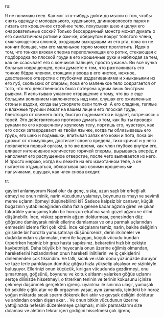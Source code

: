 ru:                






Я не понимаю геев. Как мог кто-нибудь дойти до мысли о том, чтобы снять одежду с молоденького, худенького, длинноволосого парня и лизать его 
крошечное стройное тело, покусывая шею и целуя его очаровательные соски? Только бессердечный монстр может думать о его симпатичном ротике и 
язычке, обёрнутом вокруг толстого члена, смягчающегося слюной, входящим выходящим из его рта, пока он не кончит больше, чем его маленькое горло 
может проглотить. Идея о том, что тонкая вязкая сперма переполняющая его ротик, стекающая с подбородка по плоской груди в его крошечные руки и 
наблюдая за тем, как он ссасывает его с кончиков пальцев, просто ужасна. Вы все кучка больных извращенцев, если думаете о том, что разглаживать его 
тонкие бёдра членом, стоящим у входа в его чистое, нежное, девственное отверстие с глубокими вздрагиваниями и хныканьями из его губ, скользких от 
спермы, пока его маленькое тело содрагается от того, что его девственность была потеряна одним лишь быстрым рывком. Я испытываю ужасное 
отвращение к тому, что вы с еще большим волнением наклоняетесь над ним, слушая его оживленные стоны и вздохи, когда вы ускоряете свои толчки. А его 
сладкие, теплые и влажные трусики лежат на вашем лице и его плоская грудь, блестящая от свежего пота, быстро поднимается и падает, встречаясь с 
твоей. Это действительно противно думать о том, как бы ты проводя руками по его крошечному хрупкому телу, портишь его, чувствуя, как его соски 
затвердевают на твоём язычке, когда ты облизываешь его грудь, его шею и подмышки, впитывая запах его кожи и пота, пока он дрожит от стимуляции, 
достигает своего предела, тихо кричит и у него появляется первый оргазм, в то же время, как член глубоко внутри его, вливает интенсивное количество 
горячей спермы, вырываясь вперёд и наполняет его распущенное отверстие, после чего выливается из него. И просто мерзко, когда вы лежите на его 
измотанном теле, а он пытается отдышаться, обхватывая вас своими крошечными пальчиками, ощущая, как член снова входит.

tr:











gayleri anlamıyorum Nasıl olur da genç, sıska, uzun saçlı bir erkeği alt etmeyi ve onun minik, narin vücudunu yalamayı, boynunu ısırmayı ve sevimli meme uçlarını 
öpmeyi düşünebilirdi ki? Sadece kalpsiz bir canavar, küçük boğazının yutabileceğinden daha fazla gelene kadar ağzına giren ve çıkan tükürükle yumuşamış kalın bir 
horozun etrafına sarılı güzel ağzını ve dilini düşünebilir. İnce, viskoz spermin ağzını doldurması, çenesinden düz göğsüne damlayarak minik ellerine damlaması ve onu 
parmak uçlarından emmesini izleme fikri çok kötü. İnce kalçalarını temiz, narin, bakire deliğinin girişinde bir horozla yumuşatmayı düşünürseniz, derin irkilmeler ve 
dudaklarından sızlanmalar, meni ile kaygan, küçük vücudu bundan ürperirken hepiniz bir grup hasta sapıksınız. bekaretini hızlı bir çekişte kaybetmişti. Daha büyük bir 
heyecanla onun üzerine eğilmiş olmandan, hareketlerini hızlandırırken onun hareketli iniltilerini ve iç çekişlerini dinlemenden çok tiksindim. Ve tatlı, sıcak ve ıslak donu 
yüzünüzde duruyor ve taze terle parıldayan dümdüz göğsü hızla yükselip alçalıyor ve sizinkiyle buluşuyor. Ellerinizi onun küçücük, kırılgan vücudunda gezdirmeyi, onu 
şımartmayı, göğsünü, boynunu ve koltuk altlarını yalarken göğüs uçlarını sertçe dilinizde hissetmeyi, o titrerken teninin ve terinin kokusunu içinize çekmeyi düşünmek 
gerçekten iğrenç. uyarılma ile sınırına ulaşır, yumuşak bir şekilde çığlık atar ve ilk orgazmını yaşar, aynı zamanda, içindeki bir horoz yoğun miktarda sıcak sperm 
dökerek ileri atılır ve gevşek deliğini doldurur ve ardından ondan dışarı akar. . Ve onun bitkin vücudunun üzerine yattığınızda nefesini düzenlemeye çalışması, minik 
parmaklarını size dolaması ve aletinin tekrar içeri girdiğini hissetmesi çok iğrenç.
